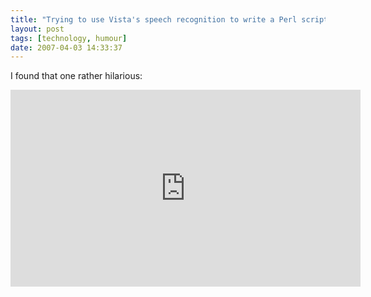 ```yaml
---
title: "Trying to use Vista's speech recognition to write a Perl script"
layout: post
tags: [technology, humour]
date: 2007-04-03 14:33:37
---
```


I found that one rather hilarious:

<iframe width="560" height="315" src="https://www.youtube.com/embed/KyLqUf4cdwc" frameborder="0" allowfullscreen></iframe>